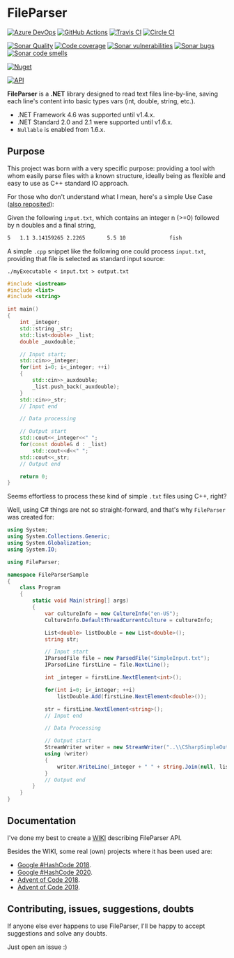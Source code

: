 # FileParser

[![Azure DevOps][azuredevopslogo]][azuredevopslink]
[![GitHub Actions][githubactionslogo]][githubactionslink]
[![Travis CI][traviscilogo]][traviscilink]
[![Circle CI][circlecilogo]][circlecilink]

[![Sonar Quality][sonarqualitylogo]][sonarqubelink]
[![Code coverage][sonarcoveragelogo]][sonarqubelink]
[![Sonar vulnerabilities][sonarvulnerabilitieslogo]][sonarqubelink]
[![Sonar bugs][sonarbugslogo]][sonarqubelink]
[![Sonar code smells][sonarcodesmellslogo]][sonarqubelink]

[![Nuget][nugetlogo]][nugetlink]

[![API][apimundologo]][apimundolink]

**FileParser** is a **.NET** library designed to read text files line-by-line, saving each line's content into basic types vars (int, double, string, etc.).

- .NET Framework 4.6 was supported until v1.4.x.
- .NET Standard 2.0 and 2.1 were supported until v1.6.x.
- `Nullable` is enabled from 1.6.x.

## Purpose

This project was born with a very specific purpose: providing a tool with whom easily parse files with a known structure, ideally being as flexible and easy to use as C++ standard IO approach.

For those who don't understand what I mean, here's a simple Use Case ([also reposited](https://github.com/eduherminio/FileParser/tree/master/Examples)):

Given the following `input.txt`, which contains an integer n (>=0) followed by n doubles and a final string,

```txt
5   1.1 3.14159265 2.2265       5.5 10              fish
```

A simple `.cpp` snippet like the following one could process `input.txt`, providing that file is selected as standard input source:

`./myExecutable < input.txt > output.txt`

```cpp
#include <iostream>
#include <list>
#include <string>

int main()
{
    int _integer;
    std::string _str;
    std::list<double> _list;
    double _auxdouble;

    // Input start;
    std::cin>>_integer;
    for(int i=0; i<_integer; ++i)
    {
        std::cin>>_auxdouble;
        _list.push_back(_auxdouble);
    }
    std::cin>>_str;
    // Input end

    // Data processing

    // Output start
    std::cout<<_integer<<" ";
    for(const double& d : _list)
        std::cout<<d<<" ";
    std::cout<<_str;
    // Output end

    return 0;
}
```

Seems effortless to process these kind of simple `.txt` files using C++, right?

Well, using C# things are not so straight-forward, and that's why `FileParser` was created for:

```csharp
using System;
using System.Collections.Generic;
using System.Globalization;
using System.IO;

using FileParser;

namespace FileParserSample
{
    class Program
    {
        static void Main(string[] args)
        {
            var cultureInfo = new CultureInfo("en-US");
            CultureInfo.DefaultThreadCurrentCulture = cultureInfo;

            List<double> listDouble = new List<double>();
            string str;

            // Input start
            IParsedFile file = new ParsedFile("SimpleInput.txt");
            IParsedLine firstLine = file.NextLine();

            int _integer = firstLine.NextElement<int>();

            for(int i=0; i<_integer; ++i)
                listDouble.Add(firstLine.NextElement<double>());

            str = firstLine.NextElement<string>();
            // Input end

            // Data Processing

            // Output start
            StreamWriter writer = new StreamWriter("..\\CSharpSimpleOutput.txt");
            using (writer)
            {
                writer.WriteLine(_integer + " " + string.Join(null, listDouble));
            }
            // Output end
        }
    }
}
```

## Documentation

I've done my best to create a [WIKI](https://github.com/eduherminio/FileParser/wiki) describing FileParser API.

Besides the WIKI, some real (own) projects where it has been used are:

- [Google #HashCode 2018](https://github.com/eduherminio/Google_HashCode_2018/blob/master/GoogleHashCode2018/Project/Manager.cs#L63).
- [Google #HashCode 2020](https://github.com/eduherminio/Google_HashCode_2020/blob/master/GoogleHashCode/BookManager.cs#L167).
- [Advent of Code 2018](https://github.com/eduherminio/advent-of-code-2018).
- [Advent of Code 2019](https://github.com/eduherminio/AoC2019).

## Contributing, issues, suggestions, doubts

If anyone else ever happens to use FileParser, I'll be happy to accept suggestions and solve any doubts.

Just open an issue :)

[githubactionslogo]: https://github.com/eduherminio/FileParser/workflows/CI%20GitHub%20Actions/badge.svg
[githubactionslink]: https://github.com/eduherminio/FileParser/actions
[azuredevopslogo]: https://dev.azure.com/eduherminio/FileParser/_apis/build/status/eduherminio.FileParser?branchName=master
[azuredevopslink]: https://dev.azure.com/eduherminio/FileParser/_build/latest?definitionId=1&branchName=master
[traviscilogo]: https://travis-ci.com/eduherminio/FileParser.svg?branch=master
[traviscilink]: https://travis-ci.com/eduherminio/FileParser
[circlecilogo]: https://circleci.com/gh/eduherminio/FileParser/tree/master.svg?style=svg
[circlecilink]: https://circleci.com/gh/eduherminio/FileParser/tree/master
[nugetlogo]: https://img.shields.io/nuget/v/FileParser.svg?style=flat-square&label=nuget
[nugetlink]: https://www.nuget.org/packages/FileParser
[apimundologo]: https://img.shields.io/badge/FileParser%20API-Apimundo-728199.svg
[apimundolink]: https://apimundo.com/organizations/nuget-org/nuget-feeds/public/packages/FileParser/versions/latest?tab=types
[sonarqubelink]: https://sonarcloud.io/dashboard?id=FileParser
[sonarqualitylogo]: https://sonarcloud.io/api/project_badges/measure?project=FileParser&metric=alert_status
[sonarcoveragelogo]: https://sonarcloud.io/api/project_badges/measure?project=FileParser&metric=coverage
[sonarvulnerabilitieslogo]: https://sonarcloud.io/api/project_badges/measure?project=FileParser&metric=vulnerabilities
[sonarbugslogo]: https://sonarcloud.io/api/project_badges/measure?project=FileParser&metric=bugs
[sonarcodesmellslogo]: https://sonarcloud.io/api/project_badges/measure?project=FileParser&metric=code_smells